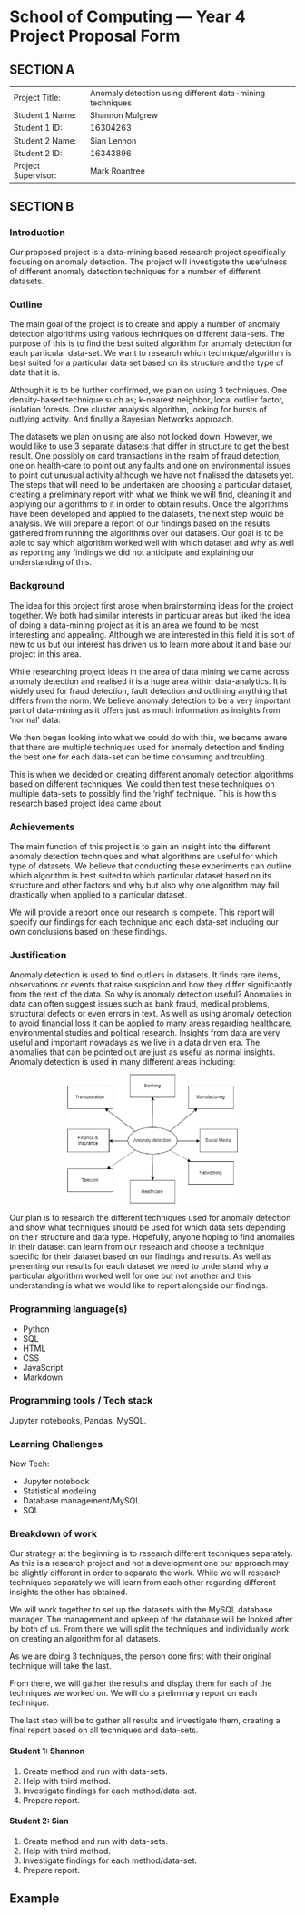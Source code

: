 # School of Computing &mdash; Year 4 Project Proposal Form


## SECTION A

|                     |                   |
|---------------------|-------------------|
|Project Title:       | Anomaly detection using different data-mining techniques            |
|Student 1 Name:      | Shannon Mulgrew   |
|Student 1 ID:        | 16304263            |
|Student 2 Name:      | Sian   Lennon         |
|Student 2 ID:        | 16343896            |
|Project Supervisor:  | Mark Roantree            |



## SECTION B


### Introduction

Our proposed project is a data-mining based research project specifically focusing on anomaly detection. The project will investigate the usefulness of different anomaly detection techniques for a number of different datasets.

### Outline

The main goal of the project is to create and apply a number of anomaly detection algorithms using various techniques on different data-sets. The purpose of this is to find the best suited algorithm for anomaly detection for each particular data-set. We want to research which technique/algorithm is best suited for a particular data set based on its structure and the type of data that it is.

Although it is to be further confirmed, we plan on using 3 techniques. One density-based technique such as; k-nearest neighbor, local outlier factor, isolation forests.
One cluster analysis algorithm, looking for bursts of outlying activity. And finally a Bayesian Networks approach.

The datasets we plan on using are also not locked down. However, we would like to use 3 separate datasets that differ in structure to get the best result. One possibly on card transactions in the realm of fraud detection, one on health-care to point out any faults and one on environmental issues to point out unusual activity although we have not finalised the datasets yet.
The steps that will need to be undertaken are choosing a particular dataset, creating a preliminary report with what we think we will find, cleaning it and applying our algorithms to it in order to obtain results.
Once the algorithms have been developed and applied to the datasets, the next step would be analysis. We will prepare a report of our findings based on the results gathered from running the algorithms over our datasets. Our goal is to be able to say which algorithm worked well with which dataset and why as well as reporting any findings we did not anticipate and explaining our understanding of this.


### Background

The idea for this project first arose when brainstorming ideas for the project together. We both had similar interests in particular areas but liked the idea of doing a data-mining project as it is an area we found to be most interesting and appealing. Although we are interested in this field it is sort of new to us but our interest has driven us to learn more about it and base our project in this area.

While researching project ideas in the area of data mining we came across anomaly detection and realised it is a huge area within data-analytics. It is widely used for fraud detection, fault detection and outlining anything that differs from the norm. We believe anomaly detection to be a very important part of data-mining as it offers just as much information as insights from ‘normal’ data.

We then began looking into what we could do with this, we became aware that there are multiple techniques used for anomaly detection and finding the best one for each data-set can be time consuming and troubling. 

This is when we decided on creating different anomaly detection algorithms based on different techniques. We could then test these techniques on multiple data-sets to possibly find the ‘right’ technique. This is how this research based project idea came about.


### Achievements

The main function of this project is to gain an insight into the different anomaly detection techniques and what algorithms are useful for which type of datasets. We believe that conducting these experiments can outline which algorithm is best suited to which particular dataset based on its structure and other factors and why but also why one algorithm may fail drastically when applied to a particular dataset.

We will provide a report once our research is complete. This report will specify our findings for each technique and each data-set including our own conclusions based on these findings.


### Justification

Anomaly detection is used to find outliers in datasets. It finds rare items, observations or events that raise suspicion and how they differ significantly from the rest of the data. So why is anomaly detection useful? Anomalies in data can often suggest issues such as bank fraud, medical problems, structural defects or even errors in text. As well as using anomaly detection to avoid financial loss it can be applied to many areas regarding healthcare, environmental studies and political research. Insights from data are very useful and important nowadays as we live in a data driven era. The anomalies that can be pointed out are just as useful as normal insights.
Anomaly detection is used in many different areas including:

<p align="center">
  <img src="./res/uses_of_anomaly_detection.png" width="300px">
</p>

Our plan is to research the different techniques used for anomaly detection and show what techniques should be used for which data sets depending on their structure and data type. Hopefully, anyone hoping to find anomalies in their dataset can learn from our research and choose a technique specific for their dataset based on our findings and results. As well as presenting our results for each dataset we need to understand why a particular algorithm worked well for one but not another and this understanding is what we would like to report alongside our findings.




### Programming language(s)

- Python
- SQL
- HTML
- CSS
- JavaScript
- Markdown

### Programming tools / Tech stack

Jupyter notebooks,
Pandas,
MySQL.


### Learning Challenges

New Tech:

- Jupyter notebook
- Statistical modeling
- Database management/MySQL
- SQL

### Breakdown of work

Our strategy at the beginning is to research different techniques separately. As this is a research project and not a development  one our approach may be slightly different in order to separate the work. While we will research techniques separately we will learn from each other regarding different insights the other has obtained.

We will work together to set up the datasets with the MySQL database manager. The management and upkeep of the database will be looked after by both of us.
From there we will split the techniques and individually work on creating an algorithm for all datasets.

As we are doing 3 techniques, the person done first with their original technique will take the last.

From there, we will gather the results and display them for each of the techniques we worked on. We will do a preliminary report on each technique.

The last step will be to gather all results and investigate them, creating a final report based on all techniques and data-sets.



#### Student 1: Shannon

1. Create method and run with data-sets.
2. Help with third method.
3. Investigate findings for each method/data-set.
4. Prepare report.


#### Student 2: Sian

1. Create method and run with data-sets.
2. Help with third method.
3. Investigate findings for each method/data-set.
4. Prepare report.
## Example



